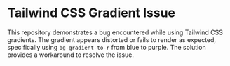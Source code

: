 # Tailwind CSS Gradient Issue

This repository demonstrates a bug encountered while using Tailwind CSS gradients.  The gradient appears distorted or fails to render as expected, specifically using `bg-gradient-to-r` from blue to purple.  The solution provides a workaround to resolve the issue.